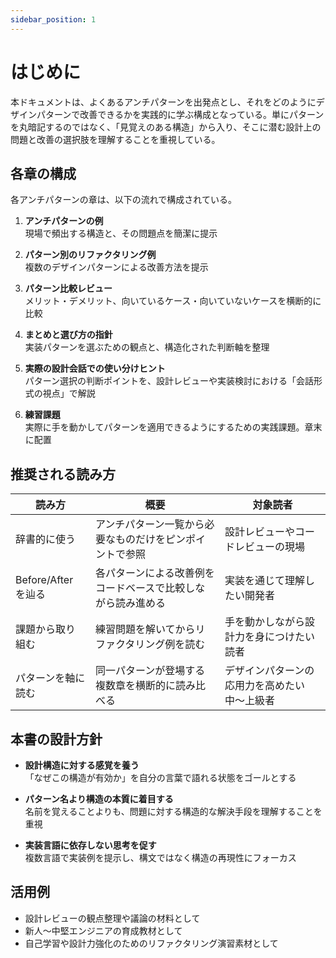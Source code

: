 ```yaml
---
sidebar_position: 1
---
```


# はじめに

本ドキュメントは、よくあるアンチパターンを出発点とし、それをどのようにデザインパターンで改善できるかを実践的に学ぶ構成となっている。単にパターンを丸暗記するのではなく、「見覚えのある構造」から入り、そこに潜む設計上の問題と改善の選択肢を理解することを重視している。

## 各章の構成

各アンチパターンの章は、以下の流れで構成されている。

1. **アンチパターンの例**  
   現場で頻出する構造と、その問題点を簡潔に提示

2. **パターン別のリファクタリング例**  
   複数のデザインパターンによる改善方法を提示

3. **パターン比較レビュー**  
   メリット・デメリット、向いているケース・向いていないケースを横断的に比較

4. **まとめと選び方の指針**  
   実装パターンを選ぶための観点と、構造化された判断軸を整理

5. **実際の設計会話での使い分けヒント**  
   パターン選択の判断ポイントを、設計レビューや実装検討における「会話形式の視点」で解説

6. **練習課題**  
   実際に手を動かしてパターンを適用できるようにするための実践課題。章末に配置

## 推奨される読み方

| 読み方              | 概要                                                         | 対象読者                                     |
| ------------------- | ------------------------------------------------------------ | -------------------------------------------- |
| 辞書的に使う        | アンチパターン一覧から必要なものだけをピンポイントで参照     | 設計レビューやコードレビューの現場           |
| Before/After を辿る | 各パターンによる改善例をコードベースで比較しながら読み進める | 実装を通じて理解したい開発者                 |
| 課題から取り組む    | 練習問題を解いてからリファクタリング例を読む                 | 手を動かしながら設計力を身につけたい読者     |
| パターンを軸に読む  | 同一パターンが登場する複数章を横断的に読み比べる             | デザインパターンの応用力を高めたい中〜上級者 |

## 本書の設計方針

- **設計構造に対する感覚を養う**  
  「なぜこの構造が有効か」を自分の言葉で語れる状態をゴールとする

- **パターン名より構造の本質に着目する**  
  名前を覚えることよりも、問題に対する構造的な解決手段を理解することを重視

- **実装言語に依存しない思考を促す**  
  複数言語で実装例を提示し、構文ではなく構造の再現性にフォーカス

## 活用例

- 設計レビューの観点整理や議論の材料として
- 新人〜中堅エンジニアの育成教材として
- 自己学習や設計力強化のためのリファクタリング演習素材として
